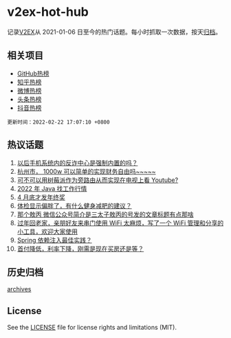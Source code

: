 # v2ex-hot-hub

 记录[V2EX](https://www.v2ex.com/)从 2021-01-06 日至今的热门话题。每小时抓取一次数据，按天[归档](archives)。
 
 ## 相关项目

- [GitHub热榜](https://github.com/snaildev/github-hot-hub)
- [知乎热榜](https://github.com/snaildev/zhihu-hot-hub)
- [微博热榜](https://github.com/snaildev/weibo-hot-hub)
- [头条热榜](https://github.com/snaildev/toutiao-hot-hub)
- [抖音热榜](https://github.com/snaildev/douyin-hot-hub)


 `更新时间：2022-02-22 17:07:10 +0800`

## 热议话题

1. [以后手机系统内的反诈中心是强制内置的吗？](https://www.v2ex.com/t/835486)
1. [杭州市， 1000w 可以简单的实现财务自由吗~~~~~](https://www.v2ex.com/t/835476)
1. [可不可以用树莓派作为旁路由从而实现在电视上看 Youtube?](https://www.v2ex.com/t/835585)
1. [2022 年 Java 找工作行情](https://www.v2ex.com/t/835637)
1. [4 月底才发年终奖](https://www.v2ex.com/t/835572)
1. [体检显示偏胖了，有什么健身减肥的建议？](https://www.v2ex.com/t/835579)
1. [那个敖丙 微信公众号简介是三太子敖丙的号发的文章标题有点那啥](https://www.v2ex.com/t/835651)
1. [过年回老家，亲朋好友来串门使用 WiFi 太麻烦，写了一个 WiFi 管理和分享的小工具，欢迎大家使用](https://www.v2ex.com/t/835565)
1. [Spring 依赖注入最佳实践？](https://www.v2ex.com/t/835484)
1. [首付降低，利率下降，刚需是现在买房还是等？](https://www.v2ex.com/t/835597)

## 历史归档

[archives](archives)

## License

See the [LICENSE](LICENSE) file for license rights and limitations (MIT).
